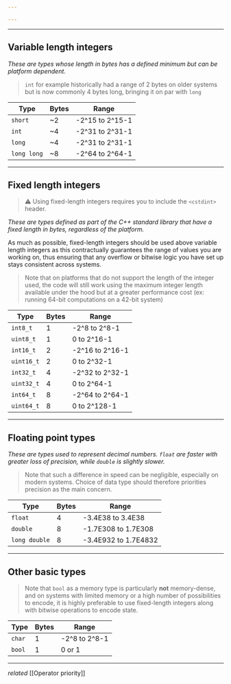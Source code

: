 ```yaml
---

---
```

---
## Variable length integers

*These are types whose length in bytes has a defined minimum but can be platform dependent.*

> `int` for  example historically had a range of 2 bytes on older systems but is now commonly 4 bytes long, bringing it on par with `long`

| Type      | Bytes | Range          |
| --------- | ----- | -------------- |
| `short`     | ~2    | -2^15 to 2^15-1 |
| `int`       | ~4    | -2^31 to 2^31-1 |
| `long`      | ~4    | -2^31 to 2^31-1 |
| `long long` | ~8    | -2^64 to 2^64-1 | 

---
## Fixed length integers

> ⚠️ Using fixed-length integers requires you to include the `<cstdint>` header.

*These are types defined as part of the C++ standard library that have a fixed length in bytes, regardless of the platform.*

As much as possible, fixed-length integers should be used above variable length integers as this contractually guarantees the range of values you are working on, thus ensuring that any overflow or bitwise logic you have set up stays consistent across systems.

> Note that on platforms that do not support the length of the integer used, the code will  still work using the maximum integer length available under the hood but at a greater performance cost (ex: running 64-bit computations on a 42-bit system)

| Type         | Bytes | Range           |
| ------------ | ----- | --------------- |
| `int8_t`     | 1     | -2^8 to 2^8-1   |
| `uint8_t`    | 1     | 0 to 2^16-1     |
| `int16_t`    | 2     | -2^16 to 2^16-1 |
| ``uint16_t`` | 2     | 0 to 2^32-1     |
| `int32_t`    | 4     | -2^32 to 2^32-1 |
| `uint32_t`   | 4     | 0 to 2^64-1     |
| `int64_t`    | 8     | -2^64 to 2^64-1 |
| `uint64_t`   | 8     | 0 to 2^128-1    | 

---
## Floating point types

*These are types used to represent decimal numbers. `float` are faster with greater loss of precision, while `double` is slightly slower.*

> Note that such a difference in speed can be negligible, especially on modern systems. Choice of data type should therefore priorities precision as the main concern.

| Type          | Bytes | Range                |
| ------------- | ----- | -------------------- |
| `float`       | 4     | -3.4E38 to 3.4E38    |
| `double`      | 8     | -1.7E308 to 1.7E308  |
| `long double` | 8     | -3.4E932 to 1.7E4832 |

---
## Other basic types

> Note that `bool` as a memory type is particularly **not** memory-dense, and on systems  with limited memory or a high number of possibilities to encode, it is highly preferable to use fixed-length integers along with bitwise operations to encode state.

| Type   | Bytes | Range         |
| ------ | ----- | ------------- |
| `char` | 1     | -2^8 to 2^8-1 |
| `bool` | 1     | 0 or 1        | 

---
*related* [[Operator priority]]